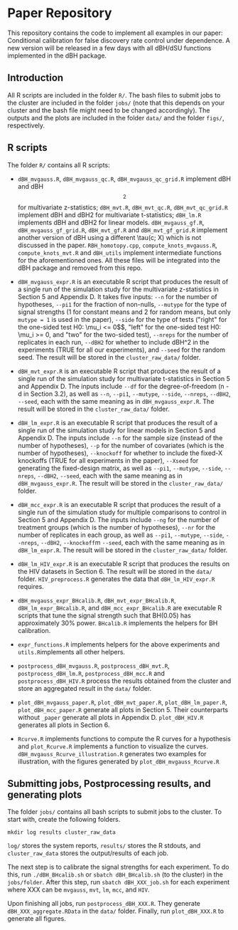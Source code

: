 # Paper Repository

This repository contains the code to implement all examples in our paper: Conditional calibration for false discovery rate control under dependence. A new version will be released in a few days with all dBH/dSU functions implemented in the dBH package. 

## Introduction
All R scripts are included in the folder `R/`. The bash files to submit jobs to the cluster are included in the folder `jobs/` (note that this depends on your cluster and the bash file might need to be changed accordingly). The outputs and the plots are included in the folder `data/` and the folder `figs/`, respectively. 

## R scripts
The folder `R/` contains all R scripts:

- `dBH_mvgauss.R`, `dBH_mvgauss_qc.R`, `dBH_mvgauss_qc_grid.R` implement dBH and dBH$$^2$$ for multivariate z-statistics; `dBH_mvt.R`, `dBH_mvt_qc.R`, `dBH_mvt_qc_grid.R` implement dBH and dBH2 for multivariate t-statistics; `dBH_lm.R` implements dBH and dBH2 for linear models. `dBH_mvgauss_gf.R`, `dBH_mvgauss_gf_grid.R`, `dBH_mvt_gf.R` and `dBH_mvt_gf_grid.R` implement another version of dBH using a different \tau(c; X) which is not discussed in the paper. `RBH_homotopy.cpp`, `compute_knots_mvgauss.R`, `compute_knots_mvt.R` and `dBH_utils` implement intermediate functions for the aforementioned ones. All these files will be integrated into the dBH package and removed from this repo. 

- `dBH_mvgauss_expr.R` is an executable R script that produces the result of a single run of the simulation study for the multivariate z-statistics in Section 5 and Appendix D. It takes five inputs: `--n` for the number of hypotheses, `--pi1` for the fraction of non-nulls, `--mutype` for the type of signal strengths (1 for constant means and 2 for random means, but only `mutype = 1` is used in the paper), `--side` for the type of tests ("right" for the one-sided test H0: \mu_i <= 0$$, "left" for the one-sided test H0: \mu_i >= 0, and "two" for the two-sided test), `--nreps` for the number of replicates in each run, `--dBH2` for whether to include dBH^2 in the experiments (TRUE for all our experiments), and `--seed` for the random seed. The result will be stored in the `cluster_raw_data/` folder.

- `dBH_mvt_expr.R` is an executable R script that produces the result of a single run of the simulation study for multivariate t-statistics in Section 5 and Appendix D. The inputs include `--df` for the degree-of-freedom (n - d in Section 3.2), as well as `--n`, `--pi1`, `--mutype`, `--side`, `--nreps`, `--dBH2`, `--seed`, each with the same meaning as in `dBH_mvgauss_expr.R`. The result will be stored in the `cluster_raw_data/` folder. 

- `dBH_lm_expr.R` is an executable R script that produces the result of a single run of the simulation study for linear models in Section 5 and Appendix D. The inputs include `--n` for the sample size (instead of the number of hypotheses), `--p` for the number of covariates (which is the number of hypotheses), `--knockoff` for whether to include the fixed-X knockoffs (TRUE for all experiments in the paper), `--Xseed` for generating the fixed-design matrix, as well as `--pi1`, `--mutype`, `--side`, `--nreps`, `--dBH2`, `--seed`, each with the same meaning as in `dBH_mvgauss_expr.R`. The result will be stored in the `cluster_raw_data/` folder.

- `dBH_mcc_expr.R` is an executable R script that produces the result of a single run of the simulation study for multiple comparisons to control in Section 5 and Appendix D. The inputs include `--ng` for the number of treatment groups (which is the number of hypotheses), `--nr` for the number of replicates in each group, as well as `--pi1`, `--mutype`, `--side`, `--nreps`, `--dBH2`, `--knockoff`m `--seed`, each with the same meaning as in `dBH_lm_expr.R`. The result will be stored in the `cluster_raw_data/` folder.

- `dBH_lm_HIV_expr.R` is an executable R script that produces the results on the HIV datasets in Section 6. The result will be stored in the `data/` folder. `HIV_preprocess.R` generates the data that `dBH_lm_HIV_expr.R` requires.

- `dBH_mvgauss_expr_BHcalib.R`, `dBH_mvt_expr_BHcalib.R`, `dBH_lm_expr_BHcalib.R`, and `dBH_mcc_expr_BHcalib.R` are executable R scripts that tune the signal strength such that BH(0.05) has approximately 30% power. `BHcalib.R` implements the helpers for BH calibration.

- `expr_functions.R` implements helpers for the above experiments and `utils.R`implements all other helpers.

- `postprocess_dBH_mvgauss.R`, `postprocess_dBH_mvt.R`, `postprocess_dBH_lm.R`, `postprocess_dBH_mcc.R` and `postprocess_dBH_HIV.R` process the results obtained from the cluster and store an aggregated result in the `data/` folder.

- `plot_dBH_mvgauss_paper.R`, `plot_dBH_mvt_paper.R`, `plot_dBH_lm_paper.R`, `plot_dBH_mcc_paper.R` generate all plots in Section 5. Their counterparts without `_paper` generate all plots in Appendix D. `plot_dBH_HIV.R` generates all plots in Section 6.

- `Rcurve.R` implements functions to compute the R curves for a hypothesis and `plot_Rcurve.R` implements a function to visualize the curves. `dBH_mvgauss_Rcurve_illustration.R` generates two examples for illustration, with the figures generated by `plot_dBH_mvgauss_Rcurve.R`

## Submitting jobs, Postprocessing results, and generating plots

The folder `jobs/` contains all bash scripts to submit jobs to the cluster. To start with, create the following folders.
```
mkdir log results cluster_raw_data
```
`log/` stores the system reports, `results/` stores the R stdouts, and `cluster_raw_data` stores the output/results of each job.

The next step is to calibrate the signal strengths for each experiment. To do this, run `./dBH_BHcalib.sh` or `sbatch dBH_BHcalib.sh` (to the cluster) in the `jobs/folder`. After this step, run `sbatch dBH_XXX_job.sh` for each experiment where XXX can be `mvgauss`, `mvt`, `lm`, `mcc`, and `HIV`.

Upon finishing all jobs, run `postprocess_dBH_XXX.R`. They generate `dBH_XXX_aggregate.RData` in the `data/` folder. Finally, run `plot_dBH_XXX.R` to generate all figures. 
